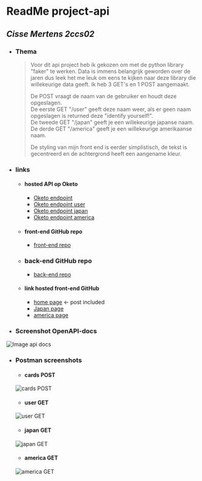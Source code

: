 # **ReadMe project-api**
## _Cisse Mertens 2ccs02_
* ### Thema
  > Voor dit api project heb ik gekozen om met de python library "faker" te werken. Data is immens belangrijk geworden over de jaren dus leek het me leuk om eens te kijken naar deze library die willekeurige data geeft. Ik heb 3 GET's en 1 POST aangemaakt.
  >
  > De POST vraagt de naam van de gebruiker en houdt deze opgeslagen.<br />
  > De eerste GET "/user" geeft deze naam weer, als er geen naam opgeslagen is returned deze "identify yourself!".<br />
  > De tweede GET "/japan" geeft je een willekeurige japanse naam.<br />
  > De derde GET "/america" geeft je een willekeurige amerikaanse naam.<br /> 
  > 
  > De styling van mijn front end is eerder simplistisch, de tekst is gecentreerd en de achtergrond heeft een aangename kleur.
 
* ### links
  * #### hosted API op Oketo
    * [Oketo endpoint](https://faker-project-cissem03.cloud.okteto.net)
    * [Oketo endpoint user](https://faker-project-cissem03.cloud.okteto.net/user)
    * [Oketo endpoint japan](https://faker-project-cissem03.cloud.okteto.net/japan)
    * [Oketo endpoint america](https://faker-project-cissem03.cloud.okteto.net/america)
  * #### front-end GitHub repo
    * [front-end repo](https://github.com/CisseM03/CisseM03.github.io)
  * ### back-end GitHub repo
    * [back-end repo](https://github.com/CisseM03/project-api)
  * #### link hosted front-end GitHub
    * [home page](https://cissem03.github.io) <- post included
    * [Japan page](https://cissem03.github.io/japan.html)
    * [america page](https://cissem03.github.io/america.html)

* ### Screenshot OpenAPI-docs
![Image api docs](https://i.imgur.com/zSoCK5L.png)
* ### Postman screenshots
  * #### cards POST
  ![cards POST](https://i.imgur.com/X29hAtz.png)
  * #### user GET
  ![user GET](https://i.imgur.com/1fIZiS7.png)
  * #### japan GET
  ![japan GET](https://i.imgur.com/rRTHygW.png)
  * #### america GET
  ![america GET](https://i.imgur.com/NKLydLO.png)
